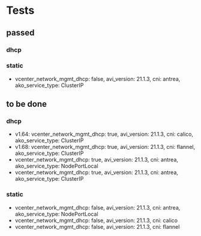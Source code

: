 # Tests

## passed
### dhcp


### static

- vcenter_network_mgmt_dhcp: false, avi_version: 21.1.3, cni: antrea, ako_service_type: ClusterIP


## to be done

### dhcp

- v1.64: vcenter_network_mgmt_dhcp: true, avi_version: 21.1.3, cni: calico, ako_service_type: ClusterIP
- v1.68: vcenter_network_mgmt_dhcp: true, avi_version: 21.1.3, cni: flannel, ako_service_type: ClusterIP
- vcenter_network_mgmt_dhcp: true, avi_version: 21.1.3, cni: antrea, ako_service_type: NodePortLocal
- vcenter_network_mgmt_dhcp: true, avi_version: 21.1.3, cni: antrea, ako_service_type: ClusterIP

### static


- vcenter_network_mgmt_dhcp: false, avi_version: 21.1.3, cni: antrea, ako_service_type: NodePortLocal
- vcenter_network_mgmt_dhcp: false, avi_version: 21.1.3, cni: calico
- vcenter_network_mgmt_dhcp: false, avi_version: 21.1.3, cni: flannel